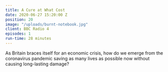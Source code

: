 ```yaml
---
title: A Cure at What Cost
date: 2020-06-27 15:20:00 Z
position: 20
image: "/uploads/burnt-notebook.jpg"
client: BBC Radio 4
episodes: 1
run-time: 28 minutes
---
```


As Britain braces itself for an economic crisis, how do we emerge from the coronavirus pandemic saving as many lives as possible now without causing long-lasting damage?
